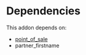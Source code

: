# Dependencies

This addon depends on:

- [point_of_sale](https://github.com/bringout/oca-ocb-sale/tree/3531a720906f8e17d5fa4dafe32471b2aada3721/odoo-bringout-oca-ocb-point_of_sale)
- partner_firstname
